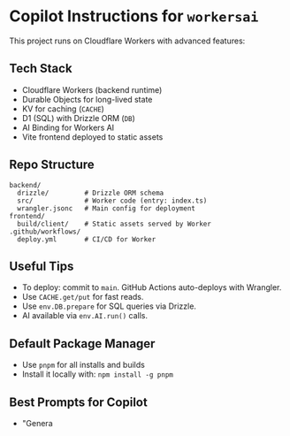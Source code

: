 # Copilot Instructions for `workersai`

This project runs on Cloudflare Workers with advanced features:

## Tech Stack
- Cloudflare Workers (backend runtime)
- Durable Objects for long-lived state
- KV for caching (`CACHE`)
- D1 (SQL) with Drizzle ORM (`DB`)
- AI Binding for Workers AI
- Vite frontend deployed to static assets

## Repo Structure
```
backend/
  drizzle/         # Drizzle ORM schema
  src/             # Worker code (entry: index.ts)
  wrangler.jsonc   # Main config for deployment
frontend/
  build/client/    # Static assets served by Worker
.github/workflows/
  deploy.yml       # CI/CD for Worker
```

## Useful Tips
- To deploy: commit to `main`. GitHub Actions auto-deploys with Wrangler.
- Use `CACHE.get/put` for fast reads.
- Use `env.DB.prepare` for SQL queries via Drizzle.
- AI available via `env.AI.run()` calls.

## Default Package Manager
- Use `pnpm` for all installs and builds
- Install it locally with: `npm install -g pnpm`

## Best Prompts for Copilot
- "Genera